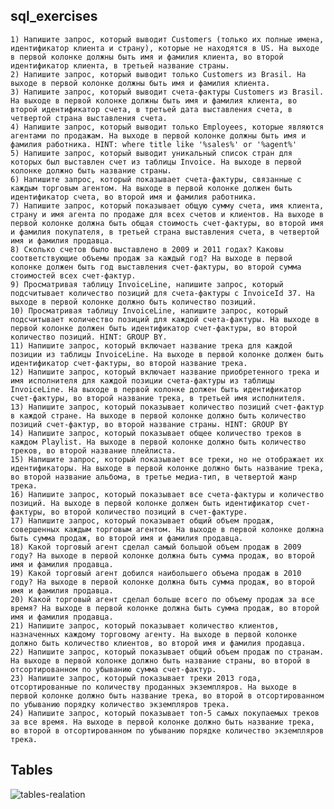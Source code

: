 ## sql_exercises

    1) Напишите запрос, который выводит Customers (только их полные имена, идентификатор клиента и страну), которые не находятся в US. На выходе в первой колонке должны быть имя и фамилия клиента, во второй идентификатор клиента, в третьей название страны.
    2) Напишите запрос, который выводит только Customers из Brasil. На выходе в первой колонке должны быть имя и фамилия клиента.
    3) Напишите запрос, который выводит счета-фактуры Customers из Brasil. На выходе в первой колонке должны быть имя и фамилия клиента, во второй идентификатор счета, в третьей дата выставления счета, в четвертой страна выставления счета.
    4) Напишите запрос, который выводит только Employees, которые являются агентами по продажам. На выходе в первой колонке должны быть имя и фамилия работника. HINT: where title like '%sales%' or '%agent%'
    5) Напишите запрос, который выводит уникальный список стран для которых был выставлен счет из таблицы Invoice. На выходе в первой колонке должно быть название страны.
    6) Напишите запрос, который показывает счета-фактуры, связанные с каждым торговым агентом. На выходе в первой колонке должен быть идентификатор счета, во второй имя и фамилия работника.
    7) Напишите запрос, который показывает общую сумму счета, имя клиента, страну и имя агента по продаже для всех счетов и клиентов. На выходе в первой колонке должна быть общая стоимость счет-фактуры, во второй имя и фамилия покупателя, в третьей страна выставления счета, в четвертой имя и фамилия продавца.
    8) Сколько счетов было выставлено в 2009 и 2011 годах? Каковы соответствующие объемы продаж за каждый год? На выходе в первой колонке должен быть год выставления счет-фактуры, во второй сумма стоимостей всех счет-фактур.
    9) Просматривая таблицу InvoiceLine, напишите запрос, который подсчитывает количество позиций для счета-фактуры с InvoiceId 37. На выходе в первой колонке должно быть количество позиций.
    10) Просматривая таблицу InvoiceLine, напишите запрос, который подсчитывает количество позиций для каждой счета-фактуры. На выходе в первой колонке должен быть идентификатор счет-фактуры, во второй количество позиций. HINT: GROUP BY.
    11) Напишите запрос, который включает название трека для каждой позиции из таблицы InvoiceLine. На выходе в первой колонке должен быть идентификатор счет-фактуры, во второй название трека.
    12) Напишите запрос, который включает название приобретенного трека и имя исполнителя для каждой позиции счета-фактуры из таблицы InvoiceLine. На выходе в первой колонке должен быть идентификатор счет-фактуры, во второй название трека, в третьей имя исполнителя.
    13) Напишите запрос, который показывает количество позиций счет-фактур в каждой стране. На выходе в первой колонке должно быть количество позиций счет-фактур, во второй название страны. HINT: GROUP BY
    14) Напишите запрос, который показывает общее количество треков в каждом Playlist. На выходе в первой колонке должно быть количество треков, во второй название плейлиста.
    15) Напишите запрос, который показывает все треки, но не отображает их идентификаторы. На выходе в первой колонке должно быть название трека, во второй название альбома, в третье медиа-тип, в четвертой жанр трека.
    16) Напишите запрос, который показывает все счета-фактуры и количество позиций. На выходе в первой колонке должен быть идентификатор счет-фактуры, во второй количество позиций в счет-фактуре.
    17) Напишите запрос, который показывает общий объем продаж, совершенных каждым торговым агентом. На выходе в первой колонке должна быть сумма продаж, во второй имя и фамилия продавца.
    18) Какой торговый агент сделал самый большой объем продаж в 2009 году? На выходе в первой колонке должна быть сумма продаж, во второй имя и фамилия продавца.
    19) Какой торговый агент добился наибольшего объема продаж в 2010 году? На выходе в первой колонке должна быть сумма продаж, во второй имя и фамилия продавца.
    20) Какой торговый агент сделал больше всего по объему продаж за все время? На выходе в первой колонке должна быть сумма продаж, во второй имя и фамилия продавца.
    21) Напишите запрос, который показывает количество клиентов, назначенных каждому торговому агенту. На выходе в первой колонке должно быть количество клиентов, во второй имя и фамилия продавца.
    22) Напишите запрос, который показывает общий объем продаж по странам. На выходе в первой колонке должно быть название страны, во второй в отсортированном по убыванию сумма счет-фактур.
    23) Напишите запрос, который показывает треки 2013 года, отсортированные по количеству проданных экземпляров. На выходе в первой колонке должно быть название трека, во второй в отсортированном по убыванию порядку количество экземпляров трека.
    24) Напишите запрос, который показывает топ-5 самых покупаемых треков за все время. На выходе в первой колонке должно быть название трека, во второй в отсортированном по убыванию порядке количество экземпляров трека.
## Tables
![tables-realation](https://ucarecdn.com/79b018e8-ebb6-4f0f-8497-91632c7b83b6/)


